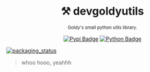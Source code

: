 <div align="center">

  # ⚒ devgoldyutils

  <sub>Goldy's small python utils library.</sub>

  [![Pypi Badge](https://img.shields.io/pypi/v/devgoldyutils?style=flat)](https://pypi.org/project/devgoldyutils "We're on pypi!")
  [![Python Badge](https://img.shields.io/pypi/pyversions/devgoldyutils?style=flat)](https://pypi.org/project/devgoldyutils "Supported python versions.")

</div>

[![packaging_status](https://repology.org/badge/vertical-allrepos/python:devgoldyutils.svg?minversion=2.5.8)](https://repology.org/project/python:devgoldyutils/versions)

> whoo hooo, yeahhh
